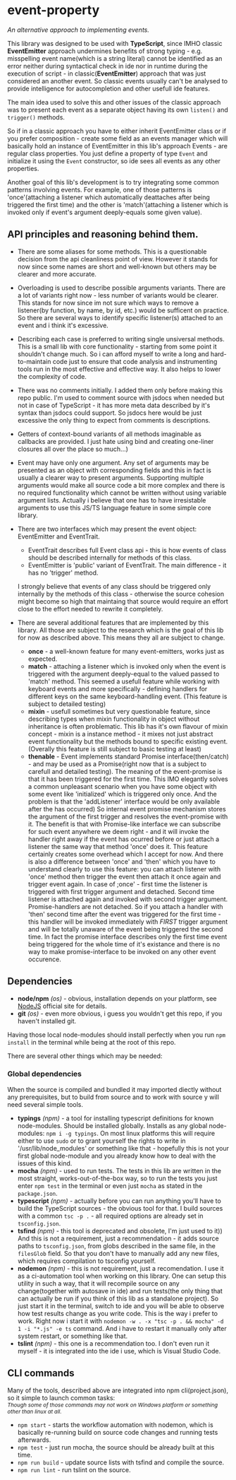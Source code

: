 # event-property

_An alternative approach to implementing events._<br>

This library was designed to be used with **TypeScript**, since IMHO classic 
**EventEmitter** approach undermines benefits of strong typing - e.g.
misspelling event name(which is a string literal) cannot be identified as an
error neither during syntactical check in ide nor in runtime during the execution
of script - in classic(**EventEmitter**) approach that was just considered an another
event. So classic events usually can't be analysed to provide intelligence for
autocompletion and other usefull ide features.

The main idea used to solve this and other issues of the classic approach was to present 
each event as a separate object having its own `listen()` and `trigger()` methods.

So if in a classic approach you have to either inherit EventEmitter class 
or if you prefer composition - create some field as an events manager
which will basically hold an instance of EventEmitter
in this lib's approach Events - are regular class properties.
You just define a property of type `Event` and initialize it
using the `Event` constructor, so ide sees all events as any other properties.

Another goal of this lib's development is to try integrating some common patterns
involving events. For example, one of those patterns is 'once'(attaching a listener
which automatically deattaches after being triggered the first time) and the other
is 'match'(attaching a listener which is invoked only if event's argument deeply-equals
some given value).

## API principles and reasoning behind them.
- There are some aliases for some methods. This is a questionable decision from the api
cleanliness point of view. However it stands for now since some names are short and well-known
but others may be clearer and more accurate.
- Overloading is used to describe possible arguments variants. There are a lot of variants right
now - less number of variants would be clearer. This stands for now since im not sure which
ways to remove a listener(by function, by name, by id, etc.) would be sufficent on practice.
So there are several ways to identify specific listener(s) attached to an event and i think it's
excessive.
- Describing each case is preferred to writing single unsiversal methods. This is a small lib
with core functionality - starting from some point it shouldn't change much.
So i can afford myself to write a long and hard-to-maintain code just to ensure that
code analysis and instrumenting tools run in the most effective and effective way.
It also helps to lower the complexity of code.
- There was no comments initially. I added them only before making this repo public.
I'm used to comment source with jsdocs when needed but not in case of TypeScript - it has
more meta data described by it's syntax than jsdocs could support. So jsdocs here would be just
excessive the only thing to expect from comments is descriptions.
- Getters of context-bound variants of all methods imaginable as callbacks are provided.
I just hate using bind and creating one-liner closures all over the place so much...)
- Event may have only one argument. Any set of arguments may be presented as an object with
    corresponding fields and this in fact is usually a clearer way to present arguments.
    Supporting multiple arguments would make all source code a bit more complex and there is
    no required functionality which cannot be written without using variable argument lists.
    Actually i believe that one has to have irresistable arguments to use this JS/TS language
    feature in some simple core library.
- There are two interfaces which may present the event object: EventEmitter and EventTrait.
    - EventTrait describes full Event class api - this is how events of class should be described
        internally for methods of this class.
    - EventEmitter is 'public' variant of EventTrait. The main difference - it has no 'trigger'
        method.

    I strongly believe that events of any class should be triggered only internally by the
methods of this class - otherwise the source cohesion might become so high that maintaing
that source would require an effort close to the effort needed to rewrite it completely.
- There are several additional features that are implemented by this library. All those are
subject to the research which is the goal of this lib for now as described above. This means
they all are subject to change. 
    - **once** - a well-known feature for many event-emitters, works just as expected.
    - **match** - attaching a listener which is invoked only when the event is triggered with
        the argument deeply-equal to the valued passed to 'match' method. This seemed a
        usefull feature while working with keyboard events and more specifically - defining
        handlers for different keys on the same keyboard-handling event.
        (This feature is subject to detailed testing)
    - **mixin** - usefull sometimes but very questionable feature, since describing types
        when mixin functionality in object without inheritance is often problematic. This lib has
        it's own flavour of mixin concept - mixin is a instance method - it mixes not just abstract
        event functionality but the methods bound to specific existing event.
        (Overally this feature is still subject to basic testing at least)
    - **thenable** - Event implements standard Promise interface(then/catch) - and may be used as a
        Promise(right now that is a subject to carefull and detailed testing). The meaning of the
        event-promise is that it has been triggered for the first time. This IMO elegantly solves
        a common unpleasant scenario when you have some object with some event like 'initialized'
        which is triggered only once. And the problem is that the 'addListener' interface would be
        only available after the has occurred) So internal event promise mechanism stores the
        argument of the first trigger and resolves the event-promise with it. The benefit is that
        with Promise-like interface we can subscribe for such event anywhere we deem right - and
        it will invoke the handler right away if the event has ocurred before or just attach a 
        listener the same way that method 'once' does it.
        This feature certainly creates some overhead which I accept for now.
        And there is also a difference between 'once' and 'then' which you have to understand
        clearly to use this feature: you can attach listener with 'once' method then trigger the
        event then attach it once again and trigger event again. In case of ;once' - first time the
        listener is triggered with first trigger argument and detached. Second time listener is
        attached again and invoked with second trigger argument. Promise-handlers are not detached.
        So if you attach a handler with 'then' second time after the event was triggered for the
        first time - this handler will be invoked immediately with *FIRST* trigger argument and
        will be totally unaware of the event being triggered the second time. In fact the promise
        interface describes only the first time event being triggered for the whole time of it's
        existance and there is no way to make promise-interface to be invoked on any other event
        occurence.

## Dependencies

- **node/npm** *(os)* - obvious, installation depends on your platform,
see [NodeJS](https://nodejs.org)
official site for details.
- **git** *(os)* - even more obvious, i guess you wouldn't get this repo,
if you haven't installed git.

Having those local node-modules should install perfectly when you run 
`npm install` in the terminal while being at the root of this repo. 

There are several other things which may be needed:

### Global dependencies
When the source is compiled and bundled it may imported diectly without any prerequisites, but
to build from source and to work with source y will need several simple tools.

- **typings** *(npm)* - a tool for installing typescript definitions for known node-modules.
Should be installed globally. Installs as any global node-modules: `npm i -g typings`. 
On most linux platforms this will require either to use `sudo` or to grant yourself the rights
to write in '/usr/lib/node_modules' or something like that - hopefully this is not your first
global node-module and you already know how to deal with the issues of this kind.
- **mocha** *(npm)* - used to run tests. The tests in this lib are written in the most straight,
works-out-of-the-box way, so to run the tests you just enter `npm test` in the terminal
or even just `mocha` as stated in the `package.json`.
- **typescript** *(npm)* - actually before you can run anything you'll have to build the TypeScript
sources - the obvious tool for that. I build sources with a common `tsc -p .` - all required
options are already set in `tsconfig.json`.
- **tsfind** *(npm)* - this tool is deprecated and obsolete, I'm just used to it)) And this is not a
requirement, just a recommendation - it adds source paths to `tsconfig.json`, from globs
described in the same file, in the `filesGlob` field. So that you don't have to manually add
any new files, which requires compilation to tsconfig yourself.
- **nodemon** *(npm)* - this is not requirement, just a recomendation. I use it as a ci-automation
tool when working on this library. One can setup this utility in such a way, that it will recompile
source on any change(together with autosave in ide) and run tests(the only thing that can actually
be run if you think of this lib as a standalone project). So just start it in the terminal,
switch to ide and you will be able to observe how test results change as you write code.
This is the way i prefer to work. Right now i start it with
`nodemon -w . -x "tsc -p . && mocha" -d 1 -i "*.js" -e ts` command.
And i have to restart it manually only after system restart, or something like that.
- **tslint** *(npm)* - this one is a recommendation too. I don't even run it myself - it is
integrated into the ide i use, which is Visual Studio Code.

## CLI commands
Many of the tools, described above are integrated into npm cli(project.json), so it simple to
launch common tasks:  
<span style="font-size: 12px">_Though some of those commands may not work on Windows platform or something other
than linux at all._</span> 
- `npm start` - starts the workflow automation with nodemon,
    which is basically re-running build on source code changes and running tests afterwards.
- `npm test` - just run mocha, the source should be already built at this time.
- `npm run build` - update source lists with tsfind and compile the source.
- `npm run lint` - run tslint on the source.


